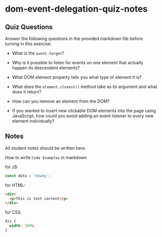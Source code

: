 # dom-event-delegation-quiz-notes

## Quiz Questions

Answer the following questions in the provided markdown file before turning in this exercise:

- What is the `event.target`?

- Why is it possible to listen for events on one element that actually happen its descendent elements?

- What DOM element property tells you what type of element it is?

- What does the `element.closest()` method take as its argument and what does it return?

- How can you remove an element from the DOM?

- If you wanted to insert new clickable DOM elements into the page using JavaScript, how could you avoid adding an event listener to every new element individually?

## Notes

All student notes should be written here.

How to write `Code Examples` in markdown

for JS:

```javascript
const data = 'Howdy';
```

for HTML:

```html
<div>
  <p>This is text content</p>
</div>
```

for CSS:

```css
div {
  width: 100%;
}
```
